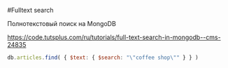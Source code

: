 #Fulltext search

Полнотекстовый поиск на MongoDB


https://code.tutsplus.com/ru/tutorials/full-text-search-in-mongodb--cms-24835


```js
db.articles.find( { $text: { $search: "\"coffee shop\"" } } )
```